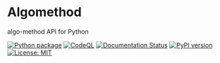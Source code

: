 # Algomethod

algo-method API for Python

[![Python package](https://github.com/kagemeka/algo-method/actions/workflows/python-package.yml/badge.svg)](https://github.com/kagemeka/algo-method/actions/workflows/python-package.yml)
[![CodeQL](https://github.com/kagemeka/algo-method/actions/workflows/codeql-analysis.yml/badge.svg)](https://github.com/kagemeka/algo-method/actions/workflows/codeql-analysis.yml)
[![Documentation Status](https://readthedocs.org/projects/algomethod/badge/?version=latest)](https://algomethod.readthedocs.io/en/latest/?badge=latest)
[![PyPI version](https://badge.fury.io/py/algomethod.svg)](https://badge.fury.io/py/algomethod)
[![License: MIT](https://img.shields.io/badge/License-MIT-yellow.svg)](https://opensource.org/licenses/MIT)